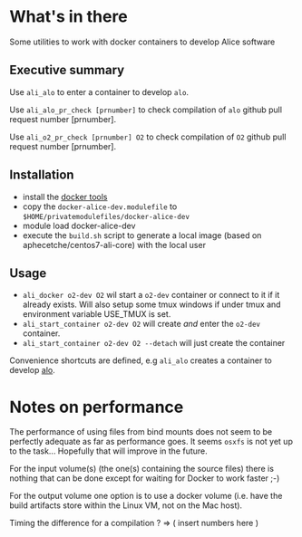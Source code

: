 # What's in there

Some utilities to work with docker containers to develop Alice software

## Executive summary

Use `ali_alo` to enter a container to develop `alo`.

Use `ali_alo_pr_check [prnumber]` to check compilation of `alo` github pull request number [prnumber].

Use `ali_o2_pr_check [prnumber] O2` to check compilation of `O2` github pull request number [prnumber].

## Installation

- install the [docker tools](https://github.com/aphecetche/scripts/tree/master/docker)
- copy the `docker-alice-dev.modulefile` to `$HOME/privatemodulefiles/docker-alice-dev`
- module load docker-alice-dev
- execute the `build.sh` script to generate a local image (based on aphecetche/centos7-ali-core) with the local
    user
 
## Usage 

- `ali_docker o2-dev O2` wil start a `o2-dev` container or connect to it if it already exists. Will also setup some tmux windows if under tmux and environment variable USE_TMUX is set.
- `ali_start_container o2-dev O2` will create *and* enter the `o2-dev` container.
- `ali_start_container o2-dev O2 --detach` will just create the container

Convenience shortcuts are defined, e.g `ali_alo` creates a container to develop
[alo](https://github.com/aphecetche/alo).


# Notes on performance

The performance of using files from bind mounts does not seem to be perfectly adequate as far as
performance goes. It seems `osxfs` is not yet up to the task... Hopefully that will improve in the future. 

For the input volume(s) (the one(s) containing the source files) there is nothing that can be done except for waiting
for Docker to work faster ;-)

For the output volume one option is to use a docker volume (i.e. have the build artifacts store within the Linux VM, not
on the Mac host). 

Timing the difference for a compilation ? => ( insert numbers here )
